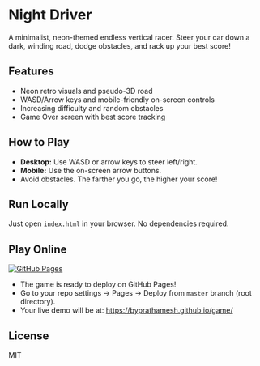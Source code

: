 # Night Driver

A minimalist, neon-themed endless vertical racer. Steer your car down a dark, winding road, dodge obstacles, and rack up your best score!

## Features
- Neon retro visuals and pseudo-3D road
- WASD/Arrow keys and mobile-friendly on-screen controls
- Increasing difficulty and random obstacles
- Game Over screen with best score tracking

## How to Play
- **Desktop:** Use WASD or arrow keys to steer left/right.
- **Mobile:** Use the on-screen arrow buttons.
- Avoid obstacles. The farther you go, the higher your score!

## Run Locally
Just open `index.html` in your browser. No dependencies required.

## Play Online
[![GitHub Pages](https://img.shields.io/badge/Play%20on-GitHub%20Pages-blue?logo=github)](https://byprathamesh.github.io/game/)

- The game is ready to deploy on GitHub Pages!
- Go to your repo settings → Pages → Deploy from `master` branch (root directory).
- Your live demo will be at: https://byprathamesh.github.io/game/

## License
MIT
